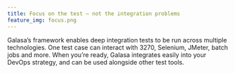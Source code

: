 ```yaml
---
title: Focus on the test – not the integration problems
feature_img: focus.png
---
```


Galasa’s framework enables deep integration tests to be run across multiple technologies. One test case can interact with 3270, Selenium, JMeter, batch jobs and more. When you’re ready, Galasa integrates easily into your DevOps strategy, and can be used alongside other test tools.

